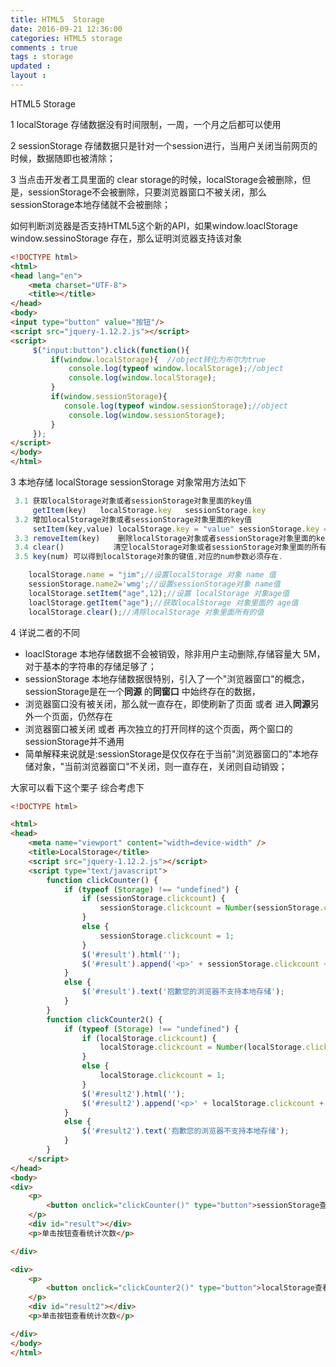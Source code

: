 ```yaml
---
title: HTML5  Storage 
date: 2016-09-21 12:36:00
categories: HTML5 storage
comments : true 
tags : storage
updated : 
layout : 
---
```


HTML5  Storage 

1 localStorage 存储数据没有时间限制，一周，一个月之后都可以使用

2 sessionStorage  存储数据只是针对一个session进行，当用户关闭当前网页的时候，数据随即也被清除；

3 当点击开发者工具里面的 clear storage的时候，localStorage会被删除，但是，sessionStorage不会被删除，只要浏览器窗口不被关闭，那么sessionStorage本地存储就不会被删除；

如何判断浏览器是否支持HTML5这个新的API，如果window.loaclStorage  window.sessinoStorage 存在，那么证明浏览器支持该对象

```html
<!DOCTYPE html>
<html>
<head lang="en">
    <meta charset="UTF-8">
    <title></title>
</head>
<body>
<input type="button" value="按钮"/>
<script src="jquery-1.12.2.js"></script>
<script>
     $("input:button").click(function(){
         if(window.localStorage){  //object转化为布尔为true
             console.log(typeof window.localStorage);//object
             console.log(window.localStorage);
         }
         if(window.sessionStorage){
           	console.log(typeof window.sessionStorage);//object
             console.log(window.sessionStorage);
         }
     });
</script>
</body>
</html>
```

3 本地存储 localStorage  sessionStorage 对象常用方法如下

```javascript
 3.1 获取localStorage对象或者sessionStorage对象里面的key值
 	 getItem(key)   localStorage.key   sessionStorage.key
 3.2 增加localStorage对象或者sessionStorage对象里面的key值
 	 setItem(key,value) localStorage.key = "value" sessionStorage.key = "value"
 3.3 removeItem(key)    删除localStorage对象或者sessionStorage对象里面的key值
 3.4 clear()		   清空localStorage对象或者sessionStorage对象里面的所有存储值
 3.5 key(num) 可以得到localStorage对象的键值,对应的num参数必须存在.
```

```javascript
    localStorage.name = "jim";//设置localStorage 对象 name 值
    sessionStorage.name2='wmg';//设置sessionStorage对象 name值
    localStorage.setItem("age",12);//设置 localStorage 对象age值
	loaclStorage.getItem("age");//获取localStorage 对象里面的 age值
    localStorage.clear();//清除localStorage 对象里面所有的值
```

4 详说二者的不同

*  loaclStorage 本地存储数据不会被销毁，除非用户主动删除,存储容量大 5M，对于基本的字符串的存储足够了；
*  sessionStorage 本地存储数据很特别，引入了一个"浏览器窗口"的概念，sessionStorage是在一个**同源**  的**同窗口** 中始终存在的数据，
*  浏览器窗口没有被关闭，那么就一直存在，即使刷新了页面  或者  进入**同源**另外一个页面，仍然存在
*  浏览器窗口被关闭 或者 再次独立的打开同样的这个页面，两个窗口的sessionStorage并不通用
*  简单解释来说就是:sessionStorage是仅仅存在于当前"浏览器窗口的"本地存储对象，"当前浏览器窗口"不关闭，则一直存在，关闭则自动销毁；

大家可以看下这个栗子 综合考虑下

```html
<!DOCTYPE html>

<html>
<head>
    <meta name="viewport" content="width=device-width" />
    <title>LocalStorage</title>
    <script src="jquery-1.12.2.js"></script>
    <script type="text/javascript">
        function clickCounter() {
            if (typeof (Storage) !== "undefined") {
                if (sessionStorage.clickcount) {
                    sessionStorage.clickcount = Number(sessionStorage.clickcount) + 1;
                }
                else {
                    sessionStorage.clickcount = 1;
                }
                $('#result').html('');
                $('#result').append('<p>' + sessionStorage.clickcount + '</p>');
            }
            else {
                $('#result').text('抱歉您的浏览器不支持本地存储');
            }
        }
        function clickCounter2() {
            if (typeof (Storage) !== "undefined") {
                if (localStorage.clickcount) {
                    localStorage.clickcount = Number(localStorage.clickcount) + 1;
                }
                else {
                    localStorage.clickcount = 1;
                }
                $('#result2').html('');
                $('#result2').append('<p>' + localStorage.clickcount + '</p>');
            }
            else {
                $('#result2').text('抱歉您的浏览器不支持本地存储');
            }
        }
    </script>
</head>
<body>
<div>
    <p>
        <button onclick="clickCounter()" type="button">sessionStorage查看单击次数</button>
    </p>
    <div id="result"></div>
    <p>单击按钮查看统计次数</p>

</div>

<div>
    <p>
        <button onclick="clickCounter2()" type="button">localStorage查看单击次数</button>
    </p>
    <div id="result2"></div>
    <p>单击按钮查看统计次数</p>

</div>
</body>
</html>
```

